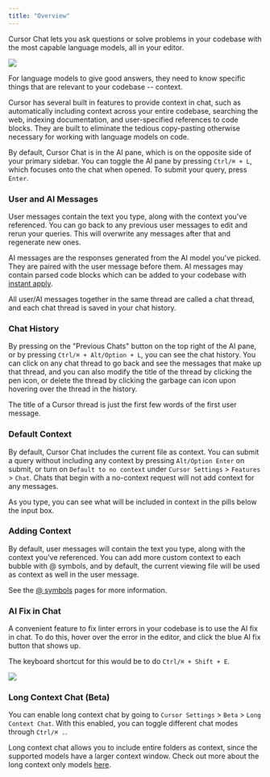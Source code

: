 ```yaml
---
title: "Overview"
---
```


Cursor Chat lets you ask questions or solve problems in your codebase with the most capable language models, all in your editor. 


<Frame>
  <img src="/images/chat/chat.png" />
</Frame>

For language models to give good answers, they need to know specific things that are relevant to your codebase -- context. 

Cursor has several built in features to provide context in chat, such as automatically including context across your entire codebase, searching the web, 
indexing documentation, and user-specified references to code blocks. They are built to eliminate the tedious copy-pasting otherwise necessary for working with language models on code.

By default, Cursor Chat is in the AI pane, which is on the opposite side of your primary sidebar. You can toggle the AI pane by pressing `Ctrl/⌘ + L`, which focuses onto the chat when opened.
To submit your query, press `Enter`.


### User and AI Messages 

User messages contain the text you type, along with the context you've referenced. You can go back to any previous user messages to edit and rerun your queries. This will
overwrite any messages after that and regenerate new ones.

AI messages are the responses generated from the AI model you've picked. They are paired with the user message before them. AI messages may contain parsed code blocks which can be added to your codebase with [instant apply](/chat/apply).

All user/AI messages together in the same thread are called a chat thread, and each chat thread is saved in your chat history. 


### Chat History

By pressing on the "Previous Chats" button on the top right of the AI pane, or by pressing `Ctrl/⌘ + Alt/Option + L`, you can see the chat history. You can click on any chat thread to go back and see the messages that make up that thread,
and you can also modify the title of the thread by clicking the pen icon, or delete the thread by clicking the garbage can icon upon hovering over the thread in the history. 

The title of a Cursor thread is just the first few words of the first user message.


### Default Context

By default, Cursor Chat includes the current file as context. You can submit a query without including any context by pressing `Alt/Option Enter` on submit,
or turn on `Default to no context` under `Cursor Settings` > `Features` > `Chat`. Chats that begin with a no-context request will not add context for any messages.

As you type, you can see what will be included in context in the pills below the input box.


### Adding Context 

By default, user messages will contain the text you type, along with the context you've referenced. You can add more custom context to each bubble with @ symbols, and by default,
the current viewing file will be used as context as well in the user message. 

See the [@ symbols](/context/@-symbols/@-files) pages for more information.


### AI Fix in Chat

A convenient feature to fix linter errors in your codebase is to use the AI fix in chat. To do this, hover over the error in the editor, and click the blue AI fix button that shows up.

The keyboard shortcut for this would be to do `Ctrl/⌘ + Shift + E`.

<Frame>
  <img src="/images/chat/ai-fix.png" />
</Frame>



### Long Context Chat (Beta)

You can enable long context chat by going to `Cursor Settings` > `Beta` > `Long Context Chat`. With this enabled, you can toggle different chat modes through `Ctrl/⌘ .`. 

Long context chat allows you to include entire folders as context, since the supported models have a larger context window. Check out more about the long context only models [here](/advanced/models#long-context-only-models).